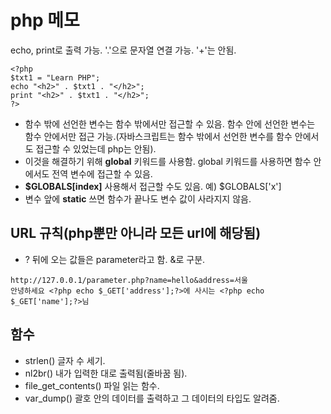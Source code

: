 # php 메모
echo, print로 출력 가능.
'.'으로 문자열 연결 가능. '+'는 안됨.
```
<?php
$txt1 = "Learn PHP";
echo "<h2>" . $txt1 . "</h2>";
print "<h2>" . $txt1 . "</h2>";
?>
```
- 함수 밖에 선언한 변수는 함수 밖에서만 접근할 수 있음. 함수 안에 선언한 변수는 함수 안에서만 접근 가능.(자바스크립트는 함수 밖에서 선언한 변수를 함수 안에서도 접근할 수 있었는데 php는 안됨).
- 이것을 해결하기 위해 **global** 키워드를 사용함. global 키워드를 사용하면 함수 안에서도 전역 변수에 접근할 수 있음.
- **$GLOBALS[index]** 사용해서 접근할 수도 있음. 예) $GLOBALS['x']
- 변수 앞에 **static** 쓰면 함수가 끝나도 변수 값이 사라지지 않음.
## URL 규칙(php뿐만 아니라 모든 url에 해당됨)
- ? 뒤에 오는 값들은 parameter라고 함. &로 구분.
```
http://127.0.0.1/parameter.php?name=hello&address=서울
안녕하세요 <?php echo $_GET['address'];?>에 사시는 <?php echo $_GET['name'];?>님
```
## 함수
- strlen() 글자 수 세기.
- nl2br() 내가 입력한 대로 출력됨(줄바꿈 됨).
- file_get_contents() 파일 읽는 함수.
- var_dump() 괄호 안의 데이터를 출력하고 그 데이터의 타입도 알려줌.
